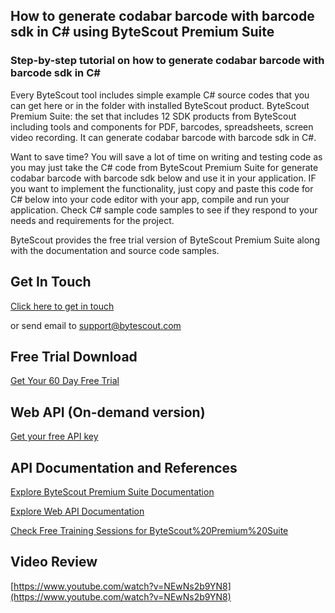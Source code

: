 ## How to generate codabar barcode with barcode sdk in C# using ByteScout Premium Suite

### Step-by-step tutorial on how to generate codabar barcode with barcode sdk in C#

Every ByteScout tool includes simple example C# source codes that you can get here or in the folder with installed ByteScout product. ByteScout Premium Suite: the set that includes 12 SDK products from ByteScout including tools and components for PDF, barcodes, spreadsheets, screen video recording. It can generate codabar barcode with barcode sdk in C#.

Want to save time? You will save a lot of time on writing and testing code as you may just take the C# code from ByteScout Premium Suite for generate codabar barcode with barcode sdk below and use it in your application. IF you want to implement the functionality, just copy and paste this code for C# below into your code editor with your app, compile and run your application. Check C# sample code samples to see if they respond to your needs and requirements for the project.

ByteScout provides the free trial version of ByteScout Premium Suite along with the documentation and source code samples.

## Get In Touch

[Click here to get in touch](https://bytescout.zendesk.com/hc/en-us/requests/new?subject=ByteScout%20Premium%20Suite%20Question)

or send email to [support@bytescout.com](mailto:support@bytescout.com?subject=ByteScout%20Premium%20Suite%20Question) 

## Free Trial Download

[Get Your 60 Day Free Trial](https://bytescout.com/download/web-installer?utm_source=github-readme)

## Web API (On-demand version)

[Get your free API key](https://pdf.co/documentation/api?utm_source=github-readme)

## API Documentation and References

[Explore ByteScout Premium Suite Documentation](https://bytescout.com/documentation/index.html?utm_source=github-readme)

[Explore Web API Documentation](https://pdf.co/documentation/api?utm_source=github-readme)

[Check Free Training Sessions for ByteScout%20Premium%20Suite](https://academy.bytescout.com/)

## Video Review

[https://www.youtube.com/watch?v=NEwNs2b9YN8](https://www.youtube.com/watch?v=NEwNs2b9YN8)